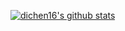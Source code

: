 [![dichen16's github stats](https://github-readme-stats.vercel.app/api?username=dichen16&show_icons=true)](https://github.com/dichen16/)
